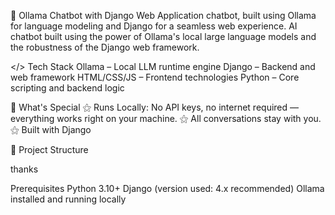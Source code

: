 🤖 Ollama Chatbot with
Django Web Application
chatbot, built using Ollama for language modeling and Django for a seamless web experience. AI chatbot built using the power of Ollama's local large language models and the robustness of the Django web framework.

</> Tech Stack
Ollama – Local LLM runtime engine
Django – Backend and web framework
HTML/CSS/JS – Frontend technologies
Python – Core scripting and backend logic


🌟 What's Special
⚝ Runs Locally: No API keys, no internet required — everything works right on your machine.
⚝ All conversations stay with you.
⚝ Built with Django


📂 Project Structure




thanks


Prerequisites
Python 3.10+
Django (version used: 4.x recommended)
Ollama installed and running locally


